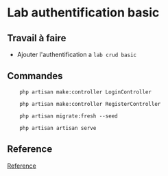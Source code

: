 # Lab authentification basic

## Travail à faire

* Ajouter l'authentification a `lab crud basic`


## Commandes 

```shell
    php artisan make:controller LoginController 
```

```shell
    php artisan make:controller RegisterController 
```


```shell
    php artisan migrate:fresh --seed
```

```shell
    php artisan artisan serve
```


## Reference

[Reference](https://laravel.com/docs/10.x/authentication/)